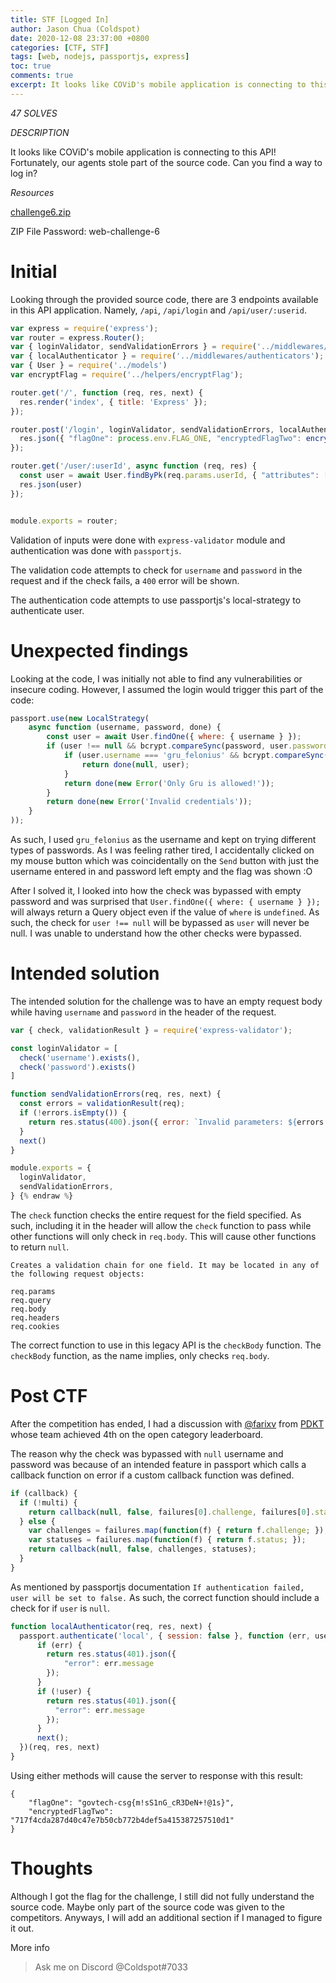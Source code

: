 ```yaml
---
title: STF [Logged In]
author: Jason Chua (Coldspot)
date: 2020-12-08 23:37:00 +0800
categories: [CTF, STF]
tags: [web, nodejs, passportjs, express]
toc: true
comments: true
excerpt: It looks like COViD's mobile application is connecting to this API! Fortunately, our agents stole part of the source code. Can you find a way to log in?
---
```


*47 SOLVES*

*DESCRIPTION*

It looks like COViD's mobile application is connecting to this API! Fortunately, our agents stole part of the source code. Can you find a way to log in?

*Resources*

[challenge6.zip](/assets/files/Logged-in/web-challenge-6.zip)

ZIP File Password: web-challenge-6

<!--more-->

# Initial
Looking through the provided source code, there are 3 endpoints available in this API application. Namely, `/api`, `/api/login` and `/api/user/:userid`. 

```js
var express = require('express');
var router = express.Router();
var { loginValidator, sendValidationErrors } = require('../middlewares/validators');
var { localAuthenticator } = require('../middlewares/authenticators');
var { User } = require('../models')
var encryptFlag = require('../helpers/encryptFlag');

router.get('/', function (req, res, next) {
  res.render('index', { title: 'Express' });
});

router.post('/login', loginValidator, sendValidationErrors, localAuthenticator, function (req, res) {
  res.json({ "flagOne": process.env.FLAG_ONE, "encryptedFlagTwo": encryptFlag(process.env.FLAG_TWO) })
});

router.get('/user/:userId', async function (req, res) {
  const user = await User.findByPk(req.params.userId, { "attributes": ["username"] });
  res.json(user)
});


module.exports = router;
```

Validation of inputs were done with `express-validator` module and authentication was done with `passportjs`. 

The validation code attempts to check for `username` and `password` in the request and if the check fails, a `400` error will be shown.

The authentication code attempts to use passportjs's local-strategy to authenticate user. 

# Unexpected findings

Looking at the code, I was initially not able to find any vulnerabilities or insecure coding. However, I assumed the login would trigger this part of the code: 

```js
passport.use(new LocalStrategy(
    async function (username, password, done) {
        const user = await User.findOne({ where: { username } });
        if (user !== null && bcrypt.compareSync(password, user.password)) {
            if (user.username === 'gru_felonius' && bcrypt.compareSync(password, user.password)) {
                return done(null, user);
            }
            return done(new Error('Only Gru is allowed!'));
        }
        return done(new Error('Invalid credentials'));
    }
));
````

As such, I used `gru_felonius` as the username and kept on trying different types of passwords. As I was feeling rather tired, I accidentally clicked on my mouse button which was coincidentally on the `Send` button with just the username entered in and password left empty and the flag was shown :O


After I solved it, I looked into how the check was bypassed with empty password and was surprised that `User.findOne({ where: { username } });` will always return a Query object even if the value of `where` is `undefined`. As such, the check for `user !== null` will be bypassed as `user` will never be null. I was unable to understand how the other checks were bypassed. 

# Intended solution

The intended solution for the challenge was to have an empty request body while having `username` and `password` in the header of the request. 

```js {% raw %}
var { check, validationResult } = require('express-validator');

const loginValidator = [
  check('username').exists(),
  check('password').exists()
]

function sendValidationErrors(req, res, next) {
  const errors = validationResult(req);
  if (!errors.isEmpty()) {
    return res.status(400).json({ error: `Invalid parameters: ${errors.array().map(error => error.param).join(', ')}` });
  }
  next()
}

module.exports = {
  loginValidator,
  sendValidationErrors,
} {% endraw %} 
```

The `check` function checks the entire request for the field specified. As such, including it in the header will allow the `check` function to pass while other functions will only check in `req.body`. This will cause other functions to return `null`.

```
Creates a validation chain for one field. It may be located in any of the following request objects:

req.params
req.query
req.body
req.headers
req.cookies
```

The correct function to use in this legacy API is the `checkBody` function. The 
`checkBody` function, as the name implies, only checks `req.body`.

# Post CTF

After the competition has ended, I had a discussion with [@farixv](https://github.com/farisv) from [PDKT](https://github.com/PDKT-Team) whose team achieved 4th on the open category leaderboard.

The reason why the check was bypassed with `null` username and password was because of an intended feature in passport which calls a callback function on error if a custom callback function was defined.  

```js
if (callback) {
  if (!multi) {
    return callback(null, false, failures[0].challenge, failures[0].status);
  } else {
    var challenges = failures.map(function(f) { return f.challenge; });
    var statuses = failures.map(function(f) { return f.status; });
    return callback(null, false, challenges, statuses);
  }
}
```

As mentioned by passportjs documentation `If authentication failed, user will be set to false.` As such, the correct function should include a check for if `user` is `null`.

```js
function localAuthenticator(req, res, next) {
  passport.authenticate('local', { session: false }, function (err, user, info) {
      if (err) {
        return res.status(401).json({
            "error": err.message
        });
      }
      if (!user) { 
        return res.status(401).json({
          "error": err.message
        }); 
      }
      next();
  })(req, res, next)
}
```


Using either methods will cause the server to response with this result:

```
{
    "flagOne": "govtech-csg{m!sS1nG_cR3DeN+!@1s}",
    "encryptedFlagTwo": "717f4cda287d40c47e7b50cb772b4def5a415387257510d1"
}
```

# Thoughts

Although I got the flag for the challenge, I still did not fully understand the source code. Maybe only part of the source code was given to the competitors. Anyways, I will add an additional section if I managed to figure it out.


More info 
> Ask me on Discord @Coldspot#7033
